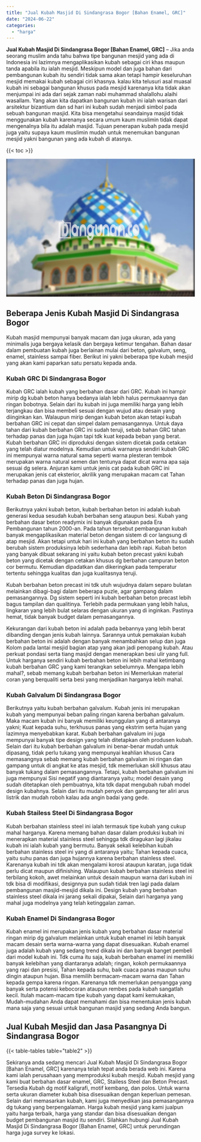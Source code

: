 ```yaml
---
title: "Jual Kubah Masjid Di Sindangrasa Bogor [Bahan Enamel, GRC]"
date: "2024-06-22"
categories: 
  - "harga"
---
```


**Jual Kubah Masjid Di Sindangrasa Bogor \[Bahan Enamel, GRC\]** – Jika anda seorang muslim anda tahu bahwa tipe bangunan mesjid yang ada di Indonesia ini lazimnya mengaplikasikan kubah sebagai ciri khas maupun tanda apabila itu ialah mesjid. Meskipun model dan juga bahan dari pembangunan kubah itu sendiri tidak sama akan tetapi hampir keseluruhan mesjid memakai kubah sebagai ciri khasnya. kalau kita telusuri asal muasal kubah ini sebagai bangunan khusus pada mesjid karenanya kita tidak akan menjumpai ini ada dari sejak zaman nabi muhammad shalallohu alaihi wasallam. Yang akan kita dapatkan bangunan kubah ini ialah warisan dari arsitektur bizantium dan sd hari ini kubah sudah menjadi simbol pada sebuah bangunan masjid. Kita bisa mengetahui seandainya masjid tidak menggunakan kubah karenanya secara umum kaum muslimin tidak dapat mengenalnya bila itu adalah masjid. Tujuan penerapan kubah pada mesjid juga yaitu supaya kaum muslimin mudah untuk menemukan bangunan mesjid yakni bangunan yang ada kubah di atasnya.

{{< toc >}}

![Jual Kubah Masjid Di Sindangrasa Bogor [Bahan Enamel, GRC]](/images/jual-kubah-masjid-40.png)

## Beberapa Jenis Kubah Masjid Di Sindangrasa Bogor

Kubah masjid mempunyai banyak macam dan juga ukuran, ada yang minimalis juga bergaya kelasik dan bergaya ketimur tengahan. Bahan dasar dalam pembuatan kubah juga berlainan mulai dari beton, galvalum, seng, enamel, stainless sampai fiber. Berikut ini yakni beberapa tipe kubah mesjid yang akan kami paparkan satu persatu kepada anda.

### Kubah GRC Di Sindangrasa Bogor

Kubah GRC ialah kubah yang berbahan dasar dari GRC. Kubah ini hampir mirip dg kubah beton hanya bedanya ialah lebih halus permukaannya dan ringan bobotnya. Selain dari itu kubah ini juga memiliki harga yang lebih terjangkau dan bisa membeli sesuai dengan wujud atau desain yang diinginkan kan. Walaupun mirip dengan kubah beton akan tetapi kubah berbahan GRC ini cepat dan simpel dalam pemasangannya. Untuk daya tahan dari kubah berbahan GRC ini sudah teruji, sebab bahan GRC tahan terhadap panas dan juga hujan tapi tdk kuat kepada beban yang berat. Kubah berbahan GRC ini diproduksi dengan sistem dicetak pada cetakan yang telah diatur modelnya. Kemudian untuk warnanya sendiri kubah GRC ini mempunyai warna natural sama seperti warna plesteran tembok merupakan warna natural semen dan tentunya dapat dicat warna apa saja sesuai dg selera. Anjuran kami untuk jenis cat pada kubah GRC ini merupakan jenis cat eksterior, akrilik yang merupakan macam cat Tahan terhadap panas dan juga hujan.

### Kubah Beton Di Sindangrasa Bogor

Berikutnya yakni kubah beton, kubah berbahan beton ini adalah kubah generasi kedua sesudah kubah berbahan seng ataupun besi. Kubah yang berbahan dasar beton readymix ini banyak digunakan pada Era Pembangunan tahun 2000-an. Pada tahun tersebut pembangunan kubah banyak mengaplikasikan material beton dengan sistem di cor langsung di atap mesjid. Akan tetapi untuk hari ini kubah yang berbahan beton itu sudah berubah sistem produksinya lebih sederhana dan lebih rapi. Kubah beton yang banyak dibuat sekarang ini yaitu kubah beton precast yakni kubah beton yang dicetak dengan cetakan khusus dg berbahan campuran beton cor bermutu. Kemudian dipadatkan dan dikeringkan pada temperatur tertentu sehingga kualitas dan juga kualitasnya teruji.

Kubah berbahan beton precast ini tdk utuh wujudnya dalam separo bulatan melainkan dibagi-bagi dalam beberapa puzle, agar gampang dalam pemasangannya. Dg sistem seperti ini kubah berbahan beton precast lebih bagus tampilan dan qualitinya. Terlebih pada permukaan yang lebih halus, lingkaran yang lebih bulat selaras dengan ukuran yang di inginkan. Pastinya hemat, tidak banyak budget dalam pemasangannya.

Kekurangan dari kubah beton ini adalah pada bebannya yang lebih berat dibanding dengan jenis kubah lainnya. Sarannya untuk pemakaian kubah berbahan beton ini adalah dengan banyak menambahkan selup dan juga Kolom pada lantai mesjid bagian atap yang akan jadi penopang kubah. Atau perkuat pondasi serta tiang masjid dengan menerapkan besi ulir yang full. Untuk harganya sendiri kubah berbahan beton ini lebih mahal ketimbang kubah berbahan GRC yang kami terangkan sebelumnya. Mengapa lebih mahal?, sebab memang kubah berbahan beton ini Memerlukan material coran yang berqualiti serta besi yang menjadikan harganya lebih mahal.

### Kubah Galvalum Di Sindangrasa Bogor

Berikutnya yaitu kubah berbahan galvalum. Kubah jenis ini merupakan kubah yang mempunyai beban paling ringan karena berbahan galvalum. Maka macam kubah ini banyak memiliki keunggulan yang di antaranya yakni; Kuat kepada suhu, terkhusus panas yang ekstrim serta hujan yang lazimnya menyebabkan karat. Kubah berbahan galvalum ini juga mempunyai banyak tipe design yang telah ditetapkan oleh produsen kubah. Selain dari itu kubah berbahan galvalum ini benar-benar mudah untuk dipasang, tidak perlu tukang yang mempunyai keahlian khusus Cara memasangnya sebab memang kubah berbahan galvalum ini ringan dan gampang untuk di angkat ke atas mesjid, tdk memerlukan skill khusus atau banyak tukang dalam pemasangannya. Tetapi, kubah berbahan galvalum ini juga mempunyai Sisi negatif yang diantaranya yaitu; model desain yang sudah ditetapkan oleh pembuatnya, kita tdk dapat mengubah rubah model design kubahnya. Selain dari itu mudah penyok dan gampang ter aliri arus listrik dan mudah roboh kalau ada angin badai yang gede.

### Kubah Stailess Steel Di Sindangrasa Bogor

Kubah berbahan stainless steel ini ialah termasuk tipe kubah yang cukup mahal harganya. Karena memang bahan dasar dalam produksi kubah ini menerapkan material stainless steel sehingga tdk diragukan lagi jikalau kubah ini ialah kubah yang bermutu. Banyak sekali kelebihan kubah berbahan stainless steel ini yang di antaranya yaitu; Tahan kepada cuaca, yaitu suhu panas dan juga hujannya karena berbahan stainless steel. Karenanya kubah ini tdk akan mengalami korosi ataupun karatan, juga tidak perlu dicat maupun difinishing. Walaupun kubah berbahan stainless steel ini terbilang kokoh, awet melainkan untuk desain maupun warna dari kubah ini tdk bisa di modifikasi, designnya pun sudah tidak tren lagi pada dalam pembangunan masjid-mesjid dikala ini. Design kubah yang berbahan stainless steel dikala ini jarang sekali dipakai, Selain dari harganya yang mahal juga modelnya yang telah ketinggalan zaman.

### Kubah Enamel Di Sindangrasa Bogor

Kubah enamel ini merupakan jenis kubah yang berbahan dasar material ringan mirip dg galvalum melainkan untuk kubah enamel ini lebih banyak macam desain serta warna-warna yang dapat disesuaikan. Kubah enamel juga adalah kubah yang sedang trend dikala ini dan banyak banget pembeli dari model kubah ini. Tdk cuma itu saja, kubah berbahan enamel ini memiliki banyak kelebihan yang diantaranya adalah; ringan, kokoh permukaannya yang rapi dan presisi, Tahan kepada suhu, baik cuaca panas maupun suhu dingin ataupun hujan. Bisa memilih bermacam-macam warna dan Tahan kepada gempa karena ringan. Karenanya tdk memerlukan penyangga yang banyak serta potensi kebocoran ataupun rembes pada kubah sangatlah kecil. Itulah macam-macam tipe kubah yang dapat kami kemukakan, Mudah-mudahan Anda dapat memahami dan bisa menentukan jenis kubah mana saja yang sesuai untuk bangunan masjid yang sedang Anda bangun.

## Jual Kubah Mesjid dan Jasa Pasangnya Di Sindangrasa Bogor

{{< table-tables table="table2" >}}

Sekiranya anda sedang mencari Jual Kubah Masjid Di Sindangrasa Bogor \[Bahan Enamel, GRC\] karenanya telah tepat anda berada web ini. Karena kami ialah perusahaan yang memproduksi kubah mesjid. Kubah mesjid yang kami buat berbahan dasar enamel, GRC, Stailess Steel dan Beton Precast. Tersedia Kubah dg motif kaligrafi, motif kembang, dan polos. Untuk warna serta ukuran diameter kubah bisa disesuaikan dengan keperluan pemesan. Selain dari memasarkan kubah, kami juga menyedikan jasa pemasangannya dg tukang yang berpengalaman. Harga kubah mesjid yang kami jualpun yaitu harga terbaik, harga yang standar dan bisa disesuaikan dengan budget pembangunan masjid itu sendiri. Silahkan hubungi Jual Kubah Masjid Di Sindangrasa Bogor \[Bahan Enamel, GRC\] untuk perundingan harga juga survey ke lokasi.
